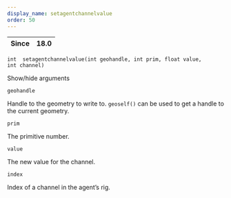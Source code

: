 ```yaml
---
display_name: setagentchannelvalue
order: 50
---
```

| Since | 18.0 |
| --- | --- |

`int  setagentchannelvalue(int geohandle, int prim, float value, int channel)`

Show/hide arguments

`geohandle`

Handle to the geometry to write to. `geoself()` can be used to get a handle to the current geometry.

`prim`

The primitive number.

`value`

The new value for the channel.

`index`

Index of a channel in the agent’s rig.
